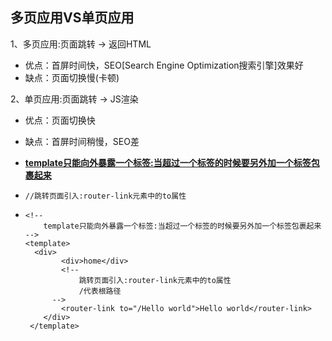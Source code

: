 ## 多页应用VS单页应用

1、多页应用:页面跳转 -> 返回HTML

* 优点：首屏时间快，SEO[Search Engine Optimization搜索引擎]效果好
* 缺点：页面切换慢(卡顿)

2、单页应用:页面跳转  -> JS渲染

* 优点：页面切换快

* 缺点：首屏时间稍慢，SEO差

* <u>**template只能向外暴露一个标签:当超过一个标签的时候要另外加一个标签包裹起来**</u>

* ```
  //跳转页面引入:router-link元素中的to属性
  ```

* ```
  <!--
      template只能向外暴露一个标签:当超过一个标签的时候要另外加一个标签包裹起来
  -->
  <template>
  	<div>
          <div>home</div>
          <!--
              跳转页面引入:router-link元素中的to属性
              /代表根路径
        -->
          <router-link to="/Hello world">Hello world</router-link>
      </div>
   </template>
  ```
  
  
  